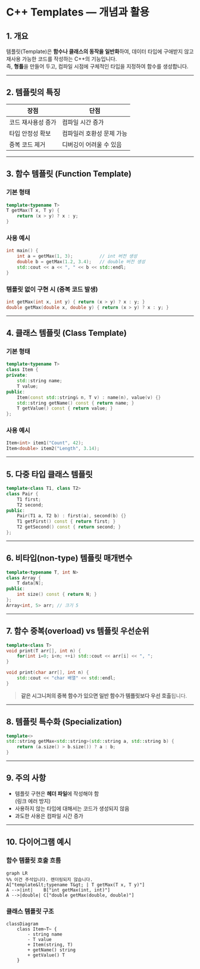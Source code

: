 # C++ Templates — 개념과 활용

## 1. 개요
템플릿(Template)은 **함수나 클래스의 동작을 일반화**하여, 데이터 타입에 구애받지 않고 재사용 가능한 코드를 작성하는 C++의 기능입니다.  
즉, **형틀**을 만들어 두고, 컴파일 시점에 구체적인 타입을 지정하여 함수를 생성합니다.

---

## 2. 템플릿의 특징

| 장점 | 단점 |
|------|------|
| 코드 재사용성 증가 | 컴파일 시간 증가 |
| 타입 안정성 확보 | 컴파일러 호환성 문제 가능 |
| 중복 코드 제거 | 디버깅이 어려울 수 있음 |

---

## 3. 함수 템플릿 (Function Template)

### 기본 형태
```cpp
template<typename T>
T getMax(T x, T y) {
    return (x > y) ? x : y;
}
```

### 사용 예시
```cpp
int main() {
    int a = getMax(1, 3);          // int 버전 생성
    double b = getMax(1.2, 3.4);   // double 버전 생성
    std::cout << a << ", " << b << std::endl;
}
```

### 템플릿 없이 구현 시 (중복 코드 발생)
```cpp
int getMax(int x, int y) { return (x > y) ? x : y; }
double getMax(double x, double y) { return (x > y) ? x : y; }
```

---

## 4. 클래스 템플릿 (Class Template)

### 기본 형태
```cpp
template<typename T>
class Item {
private:
    std::string name;
    T value;
public:
    Item(const std::string& n, T v) : name(n), value(v) {}
    std::string getName() const { return name; }
    T getValue() const { return value; }
};
```

### 사용 예시
```cpp
Item<int> item1("Count", 42);
Item<double> item2("Length", 3.14);
```

---

## 5. 다중 타입 클래스 템플릿
```cpp
template<class T1, class T2>
class Pair {
    T1 first;
    T2 second;
public:
    Pair(T1 a, T2 b) : first(a), second(b) {}
    T1 getFirst() const { return first; }
    T2 getSecond() const { return second; }
};
```

---

## 6. 비타입(non-type) 템플릿 매개변수
```cpp
template<typename T, int N>
class Array {
    T data[N];
public:
    int size() const { return N; }
};
Array<int, 5> arr; // 크기 5
```

---

## 7. 함수 중복(overload) vs 템플릿 우선순위
```cpp
template<class T>
void print(T arr[], int n) {
    for(int i=0; i<n; ++i) std::cout << arr[i] << ", ";
}

void print(char arr[], int n) {
    std::cout << "char 배열" << std::endl;
}
```
> **같은 시그니처의 중복 함수가 있으면 일반 함수가 템플릿보다 우선 호출**됩니다.

---

## 8. 템플릿 특수화 (Specialization)
```cpp
template<>
std::string getMax<std::string>(std::string a, std::string b) {
    return (a.size() > b.size()) ? a : b;
}
```

---

## 9. 주의 사항
- 템플릿 구현은 **헤더 파일**에 작성해야 함  
  (링크 에러 방지)
- 사용하지 않는 타입에 대해서는 코드가 생성되지 않음
- 과도한 사용은 컴파일 시간 증가

---

## 10. 다이어그램 예시

### 함수 템플릿 호출 흐름
```mermaid
graph LR
%% 이건 주석입니다. 렌더링되지 않습니다.
A["template&lt;typename T&gt; | T getMax(T x, T y)"]
A -->|int|    B["int getMax(int, int)"]
A -->|double| C["double getMax(double, double)"]
```

### 클래스 템플릿 구조
```mermaid
classDiagram
    class Item~T~ {
        - string name
        - T value
        + Item(string, T)
        + getName() string
        + getValue() T
    }
```
